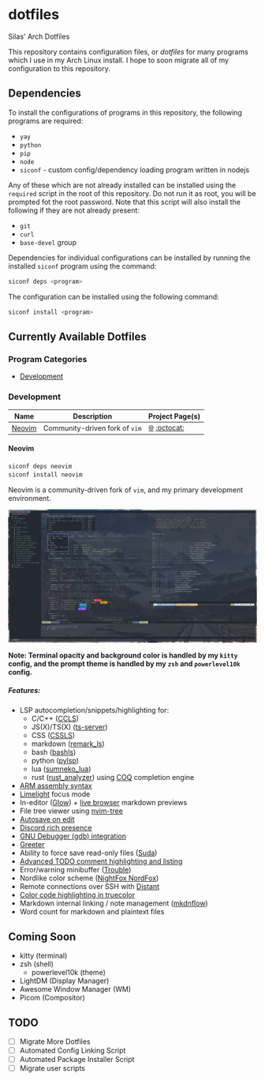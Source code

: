 # dotfiles

Silas' Arch Dotfiles

This repository contains configuration files, or *dotfiles* for many programs which I use in my Arch Linux install. I hope to soon migrate all of my configuration to this repository.

## Dependencies

To install the configurations of programs in this repository, the following programs are required:

- `yay`
- `python`
- `pip`
- `node`
- `siconf` - custom config/dependency loading program written in nodejs

Any of these which are not already installed can be installed using the `required` script in the root of this repository. Do not run it as root, you will be prompted fot the root password.
Note that this script will also install the following if they are not already present:

- `git`
- `curl`
- `base-devel` group

Dependencies for individual configurations can be installed by running the installed `siconf` program using the command:
```sh
siconf deps <program>
```
The configuration can be installed using the following command:
```sh
siconf install <program>
```

## Currently Available Dotfiles

### Program Categories

- [Development](#development)

### Development

| Name              | Description                    | Project Page(s)                                                                            |
| ----------------- | ------------------------------ | ------------------------------------------------------------------------------------------ |
| [Neovim](#neovim) | Community-driven fork of `vim` | [:globe_with_meridians:](https://neovim.io/) [:octocat:](https://github.com/neovim/neovim) |

#### Neovim

```sh
siconf deps neovim
siconf install neovim
```

Neovim is a community-driven fork of `vim`, and my primary development environment.

![](./doc/nvim.jpg)

**Note: Terminal opacity and background color is handled by my `kitty` config, and the prompt theme is handled by my `zsh` and `powerlevel10k` config.**

##### Features:

- LSP autocompletion/snippets/highlighting for:
    - C/C++ ([CCLS](https://github.com/MaskRay/ccls))
    - JS(X)/TS(X) ([ts-server](https://www.npmjs.com/package/ts-server))
    - CSS ([CSSLS](https://github.com/hrsh7th/vscode-langservers-extracted))
    - markdown ([remark_ls](https://github.com/remarkjs/remark-language-server))
    - bash ([bashls](https://github.com/bash-lsp/bash-language-server))
    - python ([pylsp](https://github.com/python-lsp/python-lsp-server))
    - lua ([sumneko_lua](https://github.com/sumneko/lua-language-server))
    - rust ([rust_analyzer](https://github.com/rust-analyzer/rust-analyzer))
using [COQ](https://github.com/ms-jpq/coq_nvim) completion engine
- [ARM assembly syntax](https://github.com/ARM9/arm-syntax-vim)
- [Limelight](https://github.com/junegunn/limelight.vim) focus mode
- In-editor ([Glow](https://github.com/ellisonleao/glow.nvim)) + [live browser](https://github.com/iamcco/markdown-preview.nvim) markdown previews
- File tree viewer using [nvim-tree](https://github.com/kyazdani42/nvim-tree.lua)
- [Autosave on edit](https://github.com/Pocco81/AutoSave.nvim)
- [Discord rich presence](https://github.com/andweeb/presence.nvim)
- [GNU Debugger (gdb) integration](https://github.com/sakhnik/nvim-gdb)
- [Greeter](https://github.com/goolord/alpha-nvim)
- Ability to force save read-only files ([Suda](https://github.com/lambdalisue/suda.vim))
- [Advanced TODO comment highlighting and listing](https://github.com/folke/todo-comments.nvim)
- Error/warning minibuffer ([Trouble](https://github.com/folke/trouble.nvim))
- Nordlike color scheme ([NightFox NordFox](https://github.com/EdenEast/nightfox.nvim))
- Remote connections over SSH with [Distant](https://github.com/chipsenkbeil/distant.nvim)
- [Color code highlighting in truecolor](https://github.com/norcalli/nvim-colorizer.lua)
- Markdown internal linking / note management ([mkdnflow](https://github.com/jakewvincent/mkdnflow.nvim))
- Word count for markdown and plaintext files

## Coming Soon

- kitty (terminal)
- zsh (shell)
    - powerlevel10k (theme)
- LightDM (Display Manager)
- Awesome Window Manager (WM)
- Picom (Compositor)

## TODO
- [ ] Migrate More Dotfiles
- [ ] Automated Config Linking Script
- [ ] Automated Package Installer Script
- [ ] Migrate user scripts
